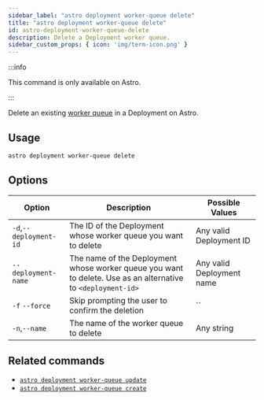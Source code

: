 ```yaml
---
sidebar_label: "astro deployment worker-queue delete"
title: "astro deployment worker-queue delete"
id: astro-deployment-worker-queue-delete
description: Delete a Deployment worker queue.
sidebar_custom_props: { icon: 'img/term-icon.png' }
---
```


:::info

This command is only available on Astro.

:::

Delete an existing [worker queue](configure-worker-queues.md) in a Deployment on Astro.

## Usage

```sh
astro deployment worker-queue delete
```

## Options

| Option                         | Description                                                                            | Possible Values                                                                |
| ------------------------------ | -------------------------------------------------------------------------------------- | ------------------------------------------------------------------------------ |
| `-d`,`--deployment-id`           |      The ID of the Deployment whose worker queue you want to delete                           | Any valid Deployment ID |
| `--deployment-name` | The name of the Deployment whose worker queue you want to delete. Use as an alternative to `<deployment-id>` | Any valid Deployment name                                            |
| `-f` `--force` | Skip prompting the user to confirm the deletion | `` |
| `-n`,`--name`    | The name of the worker queue to delete     |Any string |



## Related commands

- [`astro deployment worker-queue update`](cli/astro-deployment-worker-queue-update.md)
- [`astro deployment worker-queue create`](cli/astro-deployment-worker-queue-create.md)